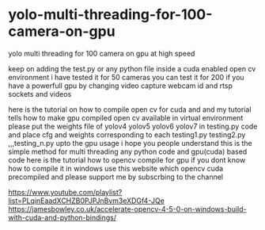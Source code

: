 # yolo-multi-threading-for-100-camera-on-gpu
yolo multi threading for 100 camera on gpu at high speed

keep on adding the test.py or any python file inside a cuda enabled open cv environment i have tested it for 50 cameras you can test it for 200
if you have a powerfull gpu by changing video capture webcam id and rtsp sockets and videos

here is the tutorial on how to compile open cv for cuda and and my tutorial tells how to 
make gpu compiled open cv available in virtual environment please
put the weights file of yolov4 yolov5 yolov6 yolov7 in testing.py code and place cfg and 
weights corresponding to each testing1.py testing2.py ,,,testing_n.py upto
the gpu usage i hope you people understand this is the simple method for multi threading 
any python code and gpu(cuda) based code here is the tutorial how to 
opencv compile for gpu if you dont know how to compile it in windows use 
this website which opencv cuda precompiled and please support me by subscrbing 
to the channel

https://www.youtube.com/playlist?list=PLqinEaadXCHZB0PJPJnBvm3eXDGf4-JQe
https://jamesbowley.co.uk/accelerate-opencv-4-5-0-on-windows-build-with-cuda-and-python-bindings/

